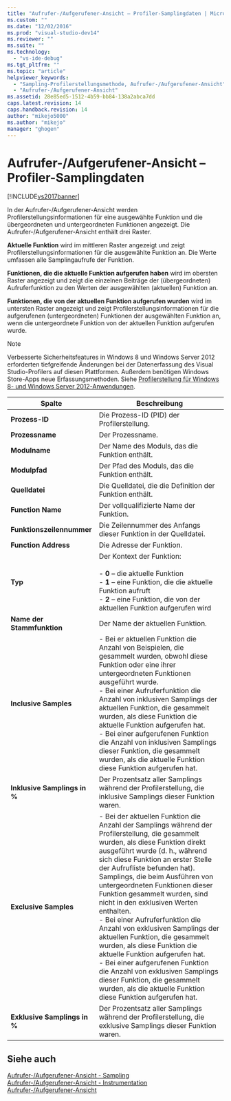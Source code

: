 ```yaml
---
title: "Aufrufer-/Aufgerufener-Ansicht – Profiler-Samplingdaten | Microsoft Docs"
ms.custom: ""
ms.date: "12/02/2016"
ms.prod: "visual-studio-dev14"
ms.reviewer: ""
ms.suite: ""
ms.technology: 
  - "vs-ide-debug"
ms.tgt_pltfrm: ""
ms.topic: "article"
helpviewer_keywords: 
  - "Sampling-Profilerstellungsmethode, Aufrufer-/Aufgerufener-Ansicht"
  - "Aufrufer-/Aufgerufener-Ansicht"
ms.assetid: 28e85ed5-1512-4b59-bb84-138a2abca7dd
caps.latest.revision: 14
caps.handback.revision: 14
author: "mikejo5000"
ms.author: "mikejo"
manager: "ghogen"
---
```

# Aufrufer-/Aufgerufener-Ansicht – Profiler-Samplingdaten
[!INCLUDE[vs2017banner](../code-quality/includes/vs2017banner.md)]

In der Aufrufer\-\/Aufgerufener\-Ansicht werden Profilerstellungsinformationen für eine ausgewählte Funktion und die übergeordneten und untergeordneten Funktionen angezeigt.  Die Aufrufer\-\/Aufgerufener\-Ansicht enthält drei Raster.  
  
 **Aktuelle Funktion** wird im mittleren Raster angezeigt und zeigt Profilerstellungsinformationen für die ausgewählte Funktion an.  Die Werte umfassen alle Samplingaufrufe der Funktion.  
  
 **Funktionen, die die aktuelle Funktion aufgerufen haben** wird im obersten Raster angezeigt und zeigt die einzelnen Beiträge der \(übergeordneten\) Aufruferfunktion zu den Werten der ausgewählten \(aktuellen\) Funktion an.  
  
 **Funktionen, die von der aktuellen Funktion aufgerufen wurden** wird im untersten Raster angezeigt und zeigt Profilerstellungsinformationen für die aufgerufenen \(untergeordneten\) Funktionen der ausgewählten Funktion an, wenn die untergeordnete Funktion von der aktuellen Funktion aufgerufen wurde.  
  
> [!NOTE]
>  Verbesserte Sicherheitsfeatures in Windows 8 und Windows Server 2012 erforderten tiefgreifende Änderungen bei der Datenerfassung des Visual Studio\-Profilers auf diesen Plattformen.  Außerdem benötigen Windows Store\-Apps neue Erfassungsmethoden.  Siehe [Profilerstellung für Windows 8\- und Windows Server 2012\-Anwendungen](../profiling/performance-tools-on-windows-8-and-windows-server-2012-applications.md).  
  
|Spalte|**Beschreibung**|  
|------------|----------------------|  
|**Prozess\-ID**|Die Prozess\-ID \(PID\) der Profilerstellung.|  
|**Prozessname**|Der Prozessname.|  
|**Modulname**|Der Name des Moduls, das die Funktion enthält.|  
|**Modulpfad**|Der Pfad des Moduls, das die Funktion enthält.|  
|**Quelldatei**|Die Quelldatei, die die Definition der Funktion enthält.|  
|**Function Name**|Der vollqualifizierte Name der Funktion.|  
|**Funktionszeilennummer**|Die Zeilennummer des Anfangs dieser Funktion in der Quelldatei.|  
|**Function Address**|Die Adresse der Funktion.|  
|**Typ**|Der Kontext der Funktion:<br /><br /> -   **0** – die aktuelle Funktion<br />-   **1** – eine Funktion, die die aktuelle Funktion aufruft<br />-   **2** – eine Funktion, die von der aktuellen Funktion aufgerufen wird|  
|**Name der Stammfunktion**|Der Name der aktuellen Funktion.|  
|**Inclusive Samples**|-   Bei er aktuellen Funktion die Anzahl von Beispielen, die gesammelt wurden, obwohl diese Funktion oder eine ihrer untergeordneten Funktionen ausgeführt wurde.<br />-   Bei einer Aufruferfunktion die Anzahl von inklusiven Samplings der aktuellen Funktion, die gesammelt wurden, als diese Funktion die aktuelle Funktion aufgerufen hat.<br />-   Bei einer aufgerufenen Funktion die Anzahl von inklusiven Samplings dieser Funktion, die gesammelt wurden, als die aktuelle Funktion diese Funktion aufgerufen hat.|  
|**Inklusive Samplings in %**|Der Prozentsatz aller Samplings während der Profilerstellung, die inklusive Samplings dieser Funktion waren.|  
|**Exclusive Samples**|-   Bei der aktuellen Funktion die Anzahl der Samplings während der Profilerstellung, die gesammelt wurden, als diese Funktion direkt ausgeführt wurde \(d. h., während sich diese Funktion an erster Stelle der Aufrufliste befunden hat\).  Samplings, die beim Ausführen von untergeordneten Funktionen dieser Funktion gesammelt wurden, sind nicht in den exklusiven Werten enthalten.<br />-   Bei einer Aufruferfunktion die Anzahl von exklusiven Samplings der aktuellen Funktion, die gesammelt wurden, als diese Funktion die aktuelle Funktion aufgerufen hat.<br />-   Bei einer aufgerufenen Funktion die Anzahl von exklusiven Samplings dieser Funktion, die gesammelt wurden, als die aktuelle Funktion diese Funktion aufgerufen hat.|  
|**Exklusive Samplings in %**|Der Prozentsatz aller Samplings während der Profilerstellung, die exklusive Samplings dieser Funktion waren.|  
  
## Siehe auch  
 [Aufrufer\-\/Aufgerufener\-Ansicht \- Sampling](../profiling/caller-callee-view-dotnet-memory-sampling-data.md)   
 [Aufrufer\-\/Aufgerufener\-Ansicht \- Instrumentation](../profiling/caller-callee-view-net-memory-instrumentation-data.md)   
 [Aufrufer\-\/Aufgerufener\-Ansicht](../profiling/caller-callee-view-instrumentation-data.md)